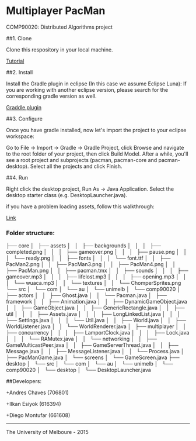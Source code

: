 # Multiplayer PacMan
COMP90020: Distributed Algorithms project

##1. Clone

Clone this respository in your local machine.

[Tutorial](https://help.github.com/articles/importing-a-git-repository-using-the-command-line/)

##2. Install

Install the Gradle plugin in eclipse (In this case we assume Eclipse Luna):
If you are working with another eclipse version, please search for the corresponding gradle version as well.

[Graddle plugin](http://marketplace.eclipse.org/content/gradle-integration-eclipse-44#.VB_gPGOMl40)

##3. Configure

Once you have gradle installed, now let's import the project to your eclipse workspace:

Go to File -> Import -> Gradle -> Gradle Project, click Browse and navigate to the root folder of your project, 
then click Build Model. After a while, you'll see a root project and subprojects (pacman, pacman-core and pacman-desktop). 
Select all the projects and click Finish.

##4. Run

Right click the desktop project, Run As -> Java Application. Select the desktop starter class (e.g. DesktopLauncher.java).

if you have a problem loading assets, follow this walkthrough:

[Link](http://stackoverflow.com/questions/22822767/new-libgdx-setup-receive-file-not-found)

### Folder structure:

 ├── core
 │   ├── assets
 │   │   ├── backgrounds
 │   │   │   ├── completed.png
 │   │   │   ├── gameover.png
 │   │   │   ├── pause.png
 │   │   │   └── ready.png
 │   │   ├── fonts
 │   │   │   └── font.ttf
 │   │   ├── PacMan2.png
 │   │   ├── PacMan3.png
 │   │   ├── PacMan4.png
 │   │   ├── PacMan.png
 │   │   ├── pacman.tmx
 │   │   ├── sounds
 │   │   │   ├── gameover.mp3
 │   │   │   ├── lifelost.mp3
 │   │   │   ├── opening.mp3
 │   │   │   └── wuaca.mp3
 │   │   └── textures
 │   │       └── ChomperSprites.png
 └── src
 │       └── com
 │           └── au
 │               └── unimelb
 │                   └── comp90020
 │                       ├── actors
 │                       │   ├── Ghost.java
 │                       │   └── Pacman.java
 │                       ├── framework
 │                       │   ├── Animation.java
 │                       │   ├── DynamicGameObject.java
 │                       │   ├── GameObject.java
 │                       │   ├── GenericRectangle.java
 │                       │   ├── util
 │                       │   │   ├── Assets.java
 │                       │   │   ├── LongLinkedList.java
 │                       │   │   ├── Settings.java
 │                       │   │   └── Util.java
 │                       │   ├── World.java
 │                       │   ├── WorldListener.java
 │                       │   └── WorldRenderer.java
 │                       ├── multiplayer
 │                       │   ├── concurrency
 │                       │   │   ├── LamportClock.java
 │                       │   │   ├── Lock.java
 │                       │   │   └── RAMutex.java
 │                       │   └── networking
 │                       │       ├── GameMulticastPeer.java
 │                       │       ├── GameServerThread.java
 │                       │       ├── Message.java
 │                       │       ├── MessageListener.java
 │                       │       └── Process.java
 │                       ├── PacManGame.java
 │                       └── screens
 │                           └── GameScreen.java
 ├── desktop
 │   └── src
 │       └── com
 │           └── au
 │               └── unimelb
 │                   └── comp90020
 │                       └── desktop
 │                           └── DesktopLauncher.java

##Developers:

+Andres Chaves (706801)

+Ilkan Esiyok (616394)

+Diego Montufar (661608)

______________________________________________________________________________________________________
The University of Melboure - 2015
